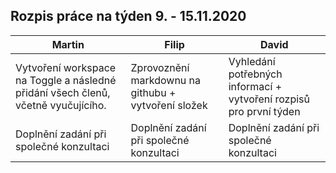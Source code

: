 ## Rozpis práce na týden 9. - 15.11.2020

| Martin                                                                            | Filip                                               | David                                                              |
|-----------------------------------------------------------------------------------|-----------------------------------------------------|--------------------------------------------------------------------|
| Vytvoření workspace na Toggle a následné přidání všech členů, včetně vyučujícího. | Zprovoznění markdownu na githubu + vytvoření složek | Vyhledání potřebných informací + vytvoření rozpisů pro první týden |
| Doplnění zadání při společné konzultaci                                           | Doplnění zadání při společné konzultaci             | Doplnění zadání při společné konzultaci                            |

